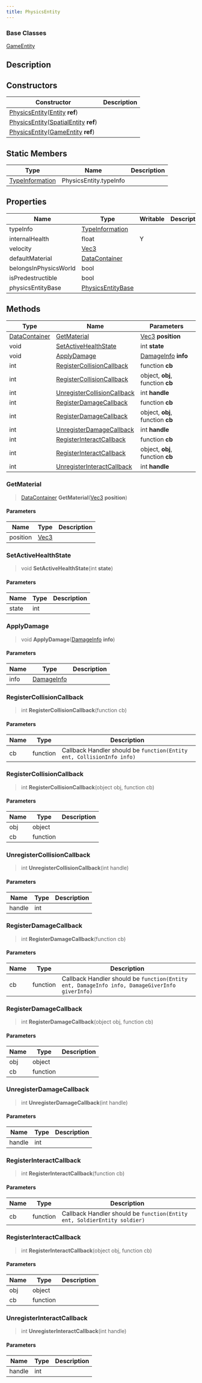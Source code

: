 ```yaml
---
title: PhysicsEntity
---
```

### Base Classes

[GameEntity](/vext/ref/server/class/gameentity)

## Description

## Constructors

| Constructor                                                                                                      | Description |
| ---------------------------------------------------------------------------------------------------------------- | ----------- |
| [PhysicsEntity](/vext/ref/server/class/physicsentity)([Entity](/vext/ref/shared/class/entity) **ref**)               |             |
| [PhysicsEntity](/vext/ref/server/class/physicsentity)([SpatialEntity](/vext/ref/shared/class/spatialentity) **ref**) |             |
| [PhysicsEntity](/vext/ref/server/class/physicsentity)([GameEntity](/vext/ref/server/class/gameentity) **ref**)       |             |

## Static Members

| Type                                                    | Name                   | Description |
| ------------------------------------------------------- | ---------------------- | ----------- |
| [TypeInformation](/vext/ref/shared/class/typeinformation) | PhysicsEntity.typeInfo |             |

## Properties

| Name                  | Type                                                        | Writable | Description |
| --------------------- | ----------------------------------------------------------- | -------- | ----------- |
| typeInfo              | [TypeInformation](/vext/ref/shared/class/typeinformation)     |          |             |
| internalHealth        | float                                                       | Y        |             |
| velocity              | [Vec3](/vext/ref/shared/class/vec3)                           |          |             |
| defaultMaterial       | [DataContainer](/vext/ref/shared/class/datacontainer)         |          |             |
| belongsInPhysicsWorld | bool                                                        |          |             |
| isPredestructible     | bool                                                        |          |             |
| physicsEntityBase     | [PhysicsEntityBase](/vext/ref/shared/class/physicsentitybase) |          |             |

## Methods

| Type                                                | Name                                                        | Parameters                                             |
| --------------------------------------------------- | ----------------------------------------------------------- | ------------------------------------------------------ |
| [DataContainer](/vext/ref/shared/class/datacontainer) | [GetMaterial](#getmaterial)                                 | [Vec3](/vext/ref/shared/class/vec3) **position**         |
| void                                                | [SetActiveHealthState](#setactivehealthstate)               | int **state**                                          |
| void                                                | [ApplyDamage](#applydamage)                                 | [DamageInfo](/vext/ref/server/class/damageinfo) **info** |
| int                                                 | [RegisterCollisionCallback](#registercollisioncallback)     | function **cb**                                        |
| int                                                 | [RegisterCollisionCallback](#registercollisioncallback)     | object, **obj**, function **cb**                       |
| int                                                 | [UnregisterCollisionCallback](#unregistercollisioncallback) | int **handle**                                         |
| int                                                 | [RegisterDamageCallback](#registerdamagecallback)           | function **cb**                                        |
| int                                                 | [RegisterDamageCallback](#registerdamagecallback)           | object, **obj**, function **cb**                       |
| int                                                 | [UnregisterDamageCallback](#unregisterdamagecallback)       | int **handle**                                         |
| int                                                 | [RegisterInteractCallback](#registerinteractcallback)       | function **cb**                                        |
| int                                                 | [RegisterInteractCallback](#registerinteractcallback)       | object, **obj**, function **cb**                       |
| int                                                 | [UnregisterInteractCallback](#unregisterinteractcallback)   | int **handle**                                         |

### GetMaterial

> [DataContainer](/vext/ref/shared/class/datacontainer) **GetMaterial**([Vec3](/vext/ref/shared/class/vec3) **position**)

#### Parameters

| Name     | Type                              | Description |
| -------- | --------------------------------- | ----------- |
| position | [Vec3](/vext/ref/shared/class/vec3) |             |

### SetActiveHealthState

> void **SetActiveHealthState**(int **state**)

#### Parameters

| Name  | Type | Description |
| ----- | ---- | ----------- |
| state | int  |             |

### ApplyDamage

> void **ApplyDamage**([DamageInfo](/vext/ref/server/class/damageinfo) **info**)

#### Parameters

| Name | Type                                          | Description |
| ---- | --------------------------------------------- | ----------- |
| info | [DamageInfo](/vext/ref/server/class/damageinfo) |             |

### RegisterCollisionCallback

> int **RegisterCollisionCallback**(function cb)

#### Parameters

| Name | Type     | Description                                                           |
| ---- | -------- | --------------------------------------------------------------------- |
| cb   | function | Callback Handler should be `function(Entity ent, CollisionInfo info)` |

### RegisterCollisionCallback

> int **RegisterCollisionCallback**(object obj, function cb)

#### Parameters

| Name | Type     | Description |
| ---- | -------- | ----------- |
| obj  | object   |             |
| cb   | function |             |

### UnregisterCollisionCallback

> int **UnregisterCollisionCallback**(int handle)

#### Parameters

| Name   | Type | Description |
| ------ | ---- | ----------- |
| handle | int  |             |

### RegisterDamageCallback

> int **RegisterDamageCallback**(function cb)

#### Parameters

| Name | Type     | Description                                                                                   |
| ---- | -------- | --------------------------------------------------------------------------------------------- |
| cb   | function | Callback Handler should be `function(Entity ent, DamageInfo info, DamageGiverInfo giverInfo)` |

### RegisterDamageCallback

> int **RegisterDamageCallback**(object obj, function cb)

#### Parameters

| Name | Type     | Description |
| ---- | -------- | ----------- |
| obj  | object   |             |
| cb   | function |             |

### UnregisterDamageCallback

> int **UnregisterDamageCallback**(int handle)

#### Parameters

| Name   | Type | Description |
| ------ | ---- | ----------- |
| handle | int  |             |

### RegisterInteractCallback

> int **RegisterInteractCallback**(function cb)

#### Parameters

| Name | Type     | Description                                                              |
| ---- | -------- | ------------------------------------------------------------------------ |
| cb   | function | Callback Handler should be `function(Entity ent, SoldierEntity soldier)` |

### RegisterInteractCallback

> int **RegisterInteractCallback**(object obj, function cb)

#### Parameters

| Name | Type     | Description |
| ---- | -------- | ----------- |
| obj  | object   |             |
| cb   | function |             |

### UnregisterInteractCallback

> int **UnregisterInteractCallback**(int handle)

#### Parameters

| Name   | Type | Description |
| ------ | ---- | ----------- |
| handle | int  |             |
